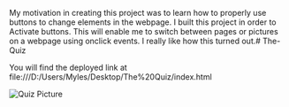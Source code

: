 ﻿My motivation in creating this project was to learn how to properly use buttons to change elements in the webpage. I built this project in order to Activate buttons. This will enable me to switch between pages or pictures on a webpage using onclick events. I really like how this turned out.# The-Quiz
 
You will find the deployed link at file:///D:/Users/Myles/Desktop/The%20Quiz/index.html

![Quiz Picture](/images/QuizPic.png)
